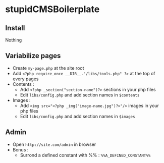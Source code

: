 stupidCMSBoilerplate
====================

Install
-------
Nothing

Variabilize pages
-----------------
- Create `my-page.php` at the site root
- Add `<?php require_once __DIR__."/libs/tools.php" ?>` at the top of every pages
- Contents : 
	- Add `<?php _section("section-name")?>` sections in your php files
	- Edit `libs/config.php` and add section names in `$contents`
- Images : 
	- Add `<img src="<?php _img("image-name.jpg")?>"/>` images in your php files
	- Edit `libs/config.php` and add section names in `$images`

Admin
-----
- Open `http://site.com/admin` in browser
- Bonus : 
	- Surrond a defined constant with %% : `%%A_DEFINED_CONSTANT%%`
	
